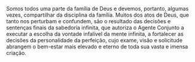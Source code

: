 ﻿Somos todos uma parte da família de Deus e devemos, portanto, algumas vezes, compartilhar da disciplina da família. Muitos dos atos de Deus, que tanto nos perturbam e confundem, são o resultado das decisões e sentenças finais da sabedoria infinita, que autoriza o Agente Conjunto a executar a escolha da vontade infalível da mente infinita, a fortalecer as decisões da personalidade da perfeição, cujo exame, visão e solicitude abrangem o bem-estar mais elevado e eterno de toda sua vasta e imensa criação.